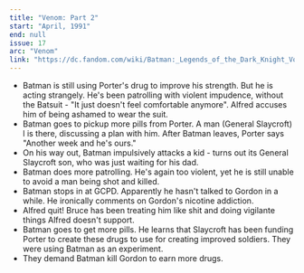 ```yaml
---
title: "Venom: Part 2"
start: "April, 1991"
end: null
issue: 17
arc: "Venom"
link: "https://dc.fandom.com/wiki/Batman:_Legends_of_the_Dark_Knight_Vol_1_17"
---
```


- Batman is still using Porter's drug to improve his strength. But he is acting strangely. He's been patrolling with violent impudence, without the Batsuit - "It just doesn't feel comfortable anymore". Alfred accuses him of being ashamed to wear the suit.
- Batman goes to pickup more pills from Porter. A man (General Slaycroft) l is there, discussing a plan with him. After Batman leaves, Porter says "Another week and he's ours."
- On his way out, Batman impulsively attacks a kid - turns out its General Slaycroft son, who was just waiting for his dad.
- Batman does more patrolling. He's again too violent, yet he is still unable to avoid a man being shot and killed.
- Batman stops in at GCPD. Apparently he hasn't talked to Gordon in a while. He ironically comments on Gordon's nicotine addiction.
- Alfred quit! Bruce has been treating him like shit and doing vigilante things Alfred doesn't support.
- Batman goes to get more pills. He learns that Slaycroft has been funding Porter to create these drugs to use for creating improved soldiers. They were using Batman as an experiment.
- They demand Batman kill Gordon to earn more drugs.
